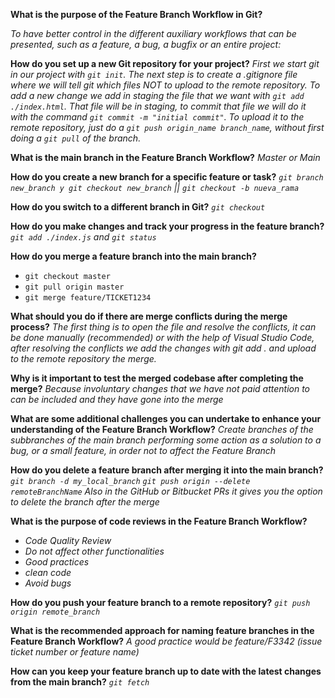 **What is the purpose of the Feature Branch Workflow in Git?**

_To have better control in the different auxiliary workflows that can be presented, such as a feature, a bug, a bugfix or an entire project:_

**How do you set up a new Git repository for your project?**
_First we start git in our project with `git init`.
The next step is to create a .gitignore file where we will tell git which files NOT to upload to the remote repository.
To add a new change we add in staging the file that we want with `git add ./index.html`.
That file will be in staging, to commit that file we will do it with the command `git commit -m "initial commit"`.
To upload it to the remote repository, just do a `git push origin_name branch_name`, without first doing a `git pull` of the branch._

**What is the main branch in the Feature Branch Workflow?**
_Master or Main_

**How do you create a new branch for a specific feature or task?**
_`git branch new_branch y git checkout new_branch` || `git checkout -b nueva_rama`_

**How do you switch to a different branch in Git?**
_`git checkout`_

**How do you make changes and track your progress in the feature branch?**
_`git add ./index.js` and `git status`_

**How do you merge a feature branch into the main branch?**

- `git checkout master`
- `git pull origin master`
- `git merge feature/TICKET1234`

**What should you do if there are merge conflicts during the merge process?**
_The first thing is to open the file and resolve the conflicts, it can be done manually (recommended) or with the help of Visual Studio Code, after resolving the conflicts we add the changes with git add . and upload to the remote repository the merge._

**Why is it important to test the merged codebase after completing the merge?**
_Because involuntary changes that we have not paid attention to can be included and they have gone into the merge_

**What are some additional challenges you can undertake to enhance your understanding of the Feature Branch Workflow?**
_Create branches of the subbranches of the main branch performing some action as a solution to a bug, or a small feature, in order not to affect the Feature Branch_

**How do you delete a feature branch after merging it into the main branch?**
_`git branch -d my_local_branch`_
_`git push origin --delete remoteBranchName`_
_Also in the GitHub or Bitbucket PRs it gives you the option to delete the branch after the merge_

**What is the purpose of code reviews in the Feature Branch Workflow?**

- _Code Quality Review_
- _Do not affect other functionalities_
- _Good practices_
- _clean code_
- _Avoid bugs_

**How do you push your feature branch to a remote repository?**
_`git push origin remote_branch`_

**What is the recommended approach for naming feature branches in the Feature Branch Workflow?**
_A good practice would be feature/F3342 (issue ticket number or feature name)_

**How can you keep your feature branch up to date with the latest changes from the main branch?**
_`git fetch`_
